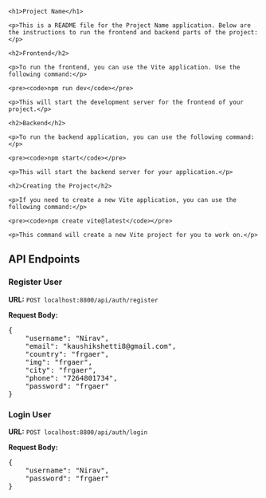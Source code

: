 <!DOCTYPE html>
<html>

<head>
    <title>Project Name Readme</title>
</head>

<body>

    <h1>Project Name</h1>

    <p>This is a README file for the Project Name application. Below are the instructions to run the frontend and backend parts of the project:</p>

    <h2>Frontend</h2>

    <p>To run the frontend, you can use the Vite application. Use the following command:</p>

    <pre><code>npm run dev</code></pre>

    <p>This will start the development server for the frontend of your project.</p>

    <h2>Backend</h2>

    <p>To run the backend application, you can use the following command:</p>

    <pre><code>npm start</code></pre>

    <p>This will start the backend server for your application.</p>

    <h2>Creating the Project</h2>

    <p>If you need to create a new Vite application, you can use the following command:</p>

    <pre><code>npm create vite@latest</code></pre>

    <p>This command will create a new Vite project for you to work on.</p>

</body>

</html>





<h2>API Endpoints</h2>

<h3>Register User</h3>

<p><strong>URL:</strong> <code>POST localhost:8800/api/auth/register</code></p>

<p><strong>Request Body:</strong></p>
<pre>
{
    "username": "Nirav",
    "email": "kaushikshetti8@gmail.com",
    "country": "frgaer",
    "img": "frgaer",
    "city": "frgaer",
    "phone": "7264801734",
    "password": "frgaer"
}
</pre>

<h3>Login User</h3>

<p><strong>URL:</strong> <code>POST localhost:8800/api/auth/login</code></p>

<p><strong>Request Body:</strong></p>
<pre>
{
    "username": "Nirav",
    "password": "frgaer"
}
</pre>
</html>
